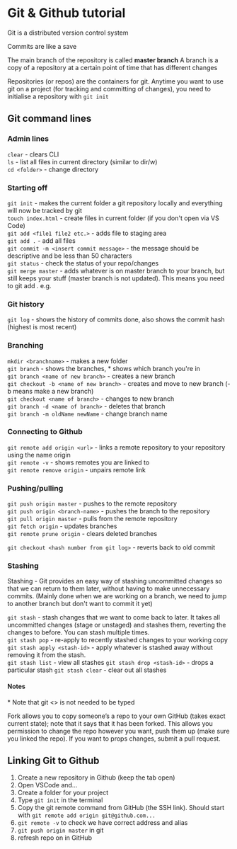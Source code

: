 # Git & Github tutorial

Git is a distributed version control system

Commits are like a save

The main branch of the repository is called **master branch**
A branch is a copy of a repository at a certain point of time that has different changes

Repositories (or repos) are the containers for git.
Anytime you want to use git on a project (for tracking and committing of changes), you need to initialise a repository with `git init`

## Git command lines

### Admin lines

`clear` - clears CLI <br>
`ls` - list all files in current directory (similar to dir/w) <br>
`cd <folder>` - change directory

### Starting off

`git init` - makes the current folder a git repository locally and everything will now be tracked by git <br>
`touch index.html` - create files in current folder (if you don't open via VS Code) <br>
`git add <file1 file2 etc.>` - adds file to staging area <br>
`git add .` - add all files <br>
`git commit -m <insert commit message>` - the message should be descriptive and be less than 50 characters <br>
`git status` - check the status of your repo/changes <br>
`git merge master` - adds whatever is on master branch to your branch, but still keeps your stuff (master branch is not updated). This means you need to git add . e.g.

### Git history

`git log` - shows the history of commits done, also shows the commit hash (highest is most recent)

### Branching

`mkdir <branchname>` - makes a new folder <br>
`git branch` - shows the branches, \* shows which branch you're in <br>
`git branch <name of new branch>` - creates a new branch <br>
`git checkout -b <name of new branch>` - creates and move to new branch (-b means make a new branch) <br>
`git checkout <name of branch>` - changes to new branch <br>
`git branch -d <name of branch>` - deletes that branch <br>
`git branch -m oldName newName` - change branch name

### Connecting to Github

`git remote add origin <url>` - links a remote repository to your repository using the name origin <br>
`git remote -v` - shows remotes you are linked to <br>
`git remote remove origin` - unpairs remote link

### Pushing/pulling

`git push origin master` - pushes to the remote repository <br>
`git push origin <branch-name>` - pushes the branch to the repository <br>
`git pull origin master` - pulls from the remote repository <br>
`git fetch origin` - updates branches <br>
`git remote prune origin` - clears deleted branches

`git checkout <hash number from git log>` - reverts back to old commit

### Stashing

Stashing - Git provides an easy way of stashing uncommitted changes so that we can return to them later, without having to make unnecessary commits. (Mainly done when we are working on a branch, we need to jump to another branch but don't want to commit it yet)

`git stash` - stash changes that we want to come back to later. It takes all uncommitted changes (stage or unstaged) and stashes them, reverting the changes to before. You can stash multiple times. <br>
`git stash pop` - re-apply to recently stashed changes to your working copy <br>
`git stash apply <stash-id>` - apply whatever is stashed away without removing it from the stash. <br>
`git stash list` - view all stashes
`git stash drop <stash-id>` - drops a particular stash
`git stash clear` - clear out all stashes

#### Notes

\* Note that git <> is not needed to be typed

Fork allows you to copy someone’s a repo to your own GitHub (takes exact current state); note that it says that it has been forked. This allows you permission to change the repo however you want, push them up (make sure you linked the repo). If you want to props changes, submit a pull request.

## Linking Git to Github

1. Create a new repository in Github (keep the tab open)
2. Open VSCode and…
3. Create a folder for your project
4. Type `git init` in the terminal
5. Copy the git remote command from GitHub (the SSH link). Should start with `git remote add origin git@github.com...`
6. `git remote -v` to check we have correct address and alias
7. `git push origin master` in git
8. refresh repo on in GitHub
